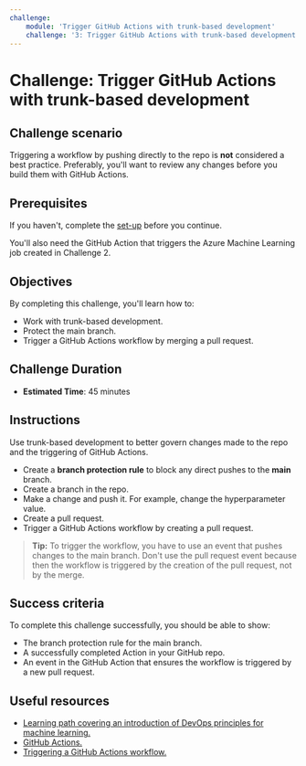 ```yaml
---
challenge:
    module: 'Trigger GitHub Actions with trunk-based development'
    challenge: '3: Trigger GitHub Actions with trunk-based development'
---
```


# Challenge: Trigger GitHub Actions with trunk-based development

## Challenge scenario

Triggering a workflow by pushing directly to the repo is **not** considered a best practice. Preferably, you'll want to review any changes before you build them with GitHub Actions.

## Prerequisites

If you haven't, complete the [set-up](00-set-up.md) before you continue.

You'll also need the GitHub Action that triggers the Azure Machine Learning job created in Challenge 2. 

## Objectives

By completing this challenge, you'll learn how to:

- Work with trunk-based development.
- Protect the main branch.
- Trigger a GitHub Actions workflow by merging a pull request.

## Challenge Duration

- **Estimated Time**: 45 minutes

## Instructions

Use trunk-based development to better govern changes made to the repo and the triggering of GitHub Actions.

- Create a **branch protection rule** to block any direct pushes to the **main** branch.
- Create a branch in the repo.
- Make a change and push it. For example, change the hyperparameter value. 
- Create a pull request. 
- Trigger a GitHub Actions workflow by creating a pull request.

> **Tip:**
> To trigger the workflow, you have to use an event that pushes changes to the main branch. Don't use the pull request event because then the workflow is triggered by the creation of the pull request, not by the merge.

## Success criteria

To complete this challenge successfully, you should be able to show:

- The branch protection rule for the main branch.
- A successfully completed Action in your GitHub repo. 
- An event in the GitHub Action that ensures the workflow is triggered by a new pull request.

## Useful resources

- [Learning path covering an introduction of DevOps principles for machine learning.](https://docs.microsoft.com/learn/paths/introduction-machine-learn-operations/)
- [GitHub Actions.](https://docs.github.com/actions/guides)
- [Triggering a GitHub Actions workflow.](https://docs.github.com/actions/using-workflows/triggering-a-workflow)
